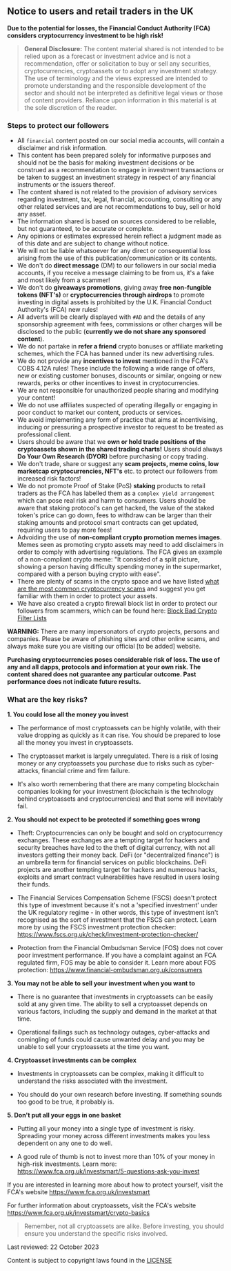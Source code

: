 ## Notice to users and retail traders in the UK

**Due to the potential for losses, the Financial Conduct Authority (FCA) considers cryptocurrency investment to be high risk!**

> **General Disclosure:** The content material shared is not intended to be relied upon as a forecast or investment advice and is not a recommendation, offer or solicitation to buy or sell any securities, cryptocurrencies, cryptoassets or to adopt any investment strategy. The use of terminology and the views expressed are intended to promote understanding and the responsible development of the sector and should not be interpreted as definitive legal views or those of content providers. Reliance upon information in this material is at the sole discretion of the reader.

### Steps to protect our followers

- All `financial` content posted on our social media accounts, will contain a disclaimer and risk information.
- This content has been prepared solely for informative purposes and should not be the basis for making investment decisions or be construed as a recommendation to engage in investment transactions or be taken to suggest an investment strategy in respect of any financial instruments or the issuers thereof.
- The content shared is not related to the provision of advisory services regarding investment, tax, legal, financial, accounting, consulting or any other related services and are not recommendations to buy, sell or hold any asset.
- The information shared is based on sources considered to be reliable, but not guaranteed, to be accurate or complete.
- Any opinions or estimates expressed herein reflect a judgment made as of this date and are subject to change without notice.
- We will not be liable whatsoever for any direct or consequential loss arising from the use of this publication/communication or its contents.
- We don't do **direct message** (DM) to our followers in our social media accounts, if you receive a message claiming to be from us, it's a fake and most likely from a scammer!
- We don't do **giveaways promotions**, giving away **free non-fungible tokens (NFT's)** or **cryptocurrencies through airdrops** to promote investing in digital assets is prohibited by the U.K. Financial Conduct Authority's (FCA) new rules!
- All adverts will be clearly displayed with `#AD` and the details of any sponsorship agreement with fees, commissions or other charges will be disclosed to the public (**currently we do not share any sponsored content**).
- We do not partake in **refer a friend** crypto bonuses or affiliate marketing schemes, which the FCA has banned under its new advertising rules.
- We do not provide any **incentives to invest** mentioned in the FCA's COBS 4.12A rules! These include the following a wide range of offers, new or existing customer bonuses, discounts or similar, ongoing or new rewards, perks or other incentives to invest in cryptocurrencies.
- We are not responsible for unauthorized people sharing and modifying your content!
- We do not use affiliates suspected of operating illegally or engaging in poor conduct to market our content, products or services.
- We avoid implementing any form of practice that aims at incentivising, inducing or pressuring a prospective investor to request to be treated as professional client.
- Users should be aware that we **own or hold trade positions of the cryptoassets shown in the shared trading charts!** Users should always **Do Your Own Research (DYOR)** before purchasing or copy trading.
- We don't trade, share or suggest any **scam projects, meme coins, low marketcap cryptocurrencies, NFT's** etc. to protect our followers from increased risk factors!
- We do not promote Proof of Stake (PoS) **staking** products to retail traders as the FCA has labelled them as a `complex yield arrangement` which can pose real risk and harm to consumers. Users should be aware that staking protocol's can get hacked, the value of the staked token's price can go down, fees to withdraw can be larger than their staking amounts and protocol smart contracts can get updated, requiring users to pay more fees!
- Advoiding the use of **non-compliant crypto promotion memes images**. Memes seen as promoting crypto assets may need to add disclaimers in order to comply with advertising regulations. The FCA gives an example of a non-compliant crypto meme: "It consisted of a split picture, showing a person having difficulty spending money in the supermarket, compared with a person buying crypto with ease".
- There are plenty of scams in the crypto space and we have listed [what are the most common cryptocurrency scams](https://github.com/Summer-CMS-Vendor-Packages/sc-block-bad-crypto-filter-lists/blob/master/docs/scams/what-are-the-most-common-cryptocurrency-scams.md) and suggest you get familiar with them in order to protect your assets.
- We have also created a crypto firewall block list in order to protect our followers from scammers, which can be found here: [Block Bad Crypto Filter Lists](https://github.com/Summer-CMS-Vendor-Packages/sc-block-bad-crypto-filter-lists)

**WARNING:** There are many impersonators of crypto projects, persons and companies. Please be aware of phishing sites and other online scams, and always make sure you are visiting our official [to be added] website.

**Purchasing cryptocurrencies poses considerable risk of loss. The use of any and all dapps, protocols and information at your own risk. The content shared does not guarantee any particular outcome. Past performance does not indicate future results.**

### What are the key risks?

**1\. You could lose all the money you invest**

- The performance of most cryptoassets can be highly volatile, with their value dropping as quickly as it can rise. You should be prepared to lose all the money you invest in cryptoassets.

- The cryptoasset market is largely unregulated. There is a risk of losing money or any cryptoassets you purchase due to risks such as cyber-attacks, financial crime and firm failure.

- It's also worth remembering that there are many competing blockchain companies looking for your investment (blockchain is the technology behind cryptoassets and cryptocurrencies) and that some will inevitably fail.

**2\. You should not expect to be protected if something goes wrong**

- Theft: Cryptocurrencies can only be bought and sold on cryptocurrency exchanges. These exchanges are a tempting target for hackers and security breaches have led to the theft of digital currency, with not all investors getting their money back. DeFi (or "decentralized finance") is an umbrella term for financial services on public blockchains. DeFi projects are another tempting target for hackers and numerous hacks, exploits and smart contract vulnerabilities have resulted in users losing their funds.

- The Financial Services Compensation Scheme (FSCS) doesn't protect this type of investment because it's not a 'specified investment' under the UK regulatory regime - in other words, this type of investment isn't recognised as the sort of investment that the FSCS can protect. Learn more by using the FSCS investment protection checker: https://www.fscs.org.uk/check/investment-protection-checker/

- Protection from the Financial Ombudsman Service (FOS) does not cover poor investment performance. If you have a complaint against an FCA regulated firm, FOS may be able to consider it. Learn more about FOS protection: https://www.financial-ombudsman.org.uk/consumers

**3\. You may not be able to sell your investment when you want to**

- There is no guarantee that investments in cryptoassets can be easily sold at any given time. The ability to sell a cryptoasset depends on various factors, including the supply and demand in the market at that time.

- Operational failings such as technology outages, cyber-attacks and comingling of funds could cause unwanted delay and you may be unable to sell your cryptoassets at the time you want.

**4\. Cryptoasset investments can be complex**

- Investments in cryptoassets can be complex, making it difficult to understand the risks associated with the investment.

- You should do your own research before investing. If something sounds too good to be true, it probably is.

**5\. Don't put all your eggs in one basket**

- Putting all your money into a single type of investment is risky. Spreading your money across different investments makes you less dependent on any one to do well.

- A good rule of thumb is not to invest more than 10% of your money in high-risk investments. Learn more: https://www.fca.org.uk/investsmart/5-questions-ask-you-invest

If you are interested in learning more about how to protect yourself, visit the FCA's website https://www.fca.org.uk/investsmart

For further information about cryptoassets, visit the FCA's website https://www.fca.org.uk/investsmart/crypto-basics

> Remember, not all cryptoassets are alike. Before investing, you should ensure you understand the specific risks involved.

Last reviewed: 22 October 2023

Content is subject to copyright laws found in the [LICENSE](https://github.com/Summer-CMS-Vendor-Packages/sc-block-bad-crypto-filter-lists/blob/master/LICENSE)
